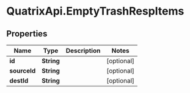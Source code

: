# QuatrixApi.EmptyTrashRespItems

## Properties
Name | Type | Description | Notes
------------ | ------------- | ------------- | -------------
**id** | **String** |  | [optional] 
**sourceId** | **String** |  | [optional] 
**destId** | **String** |  | [optional] 



